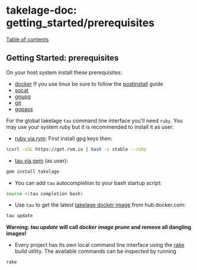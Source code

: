 # takelage-doc: getting_started/prerequisites

[Table of contents](../../README.md)

## Getting Started: prerequisites

On your host system install these prerequisites:
- [docker](https://docs.docker.com/get-docker/)
  If you use linux be sure to follow the
  [postinstall](https://docs.docker.com/engine/install/linux-postinstall/)
  guide
- [socat](http://www.dest-unreach.org/socat/)
- [gnupg](https://gnupg.org/)
- [git](https://git-scm.com)
- [gopass](https://www.gopass.pw)

For the global takelage `tau` command line interface you'll need `ruby`.
You may use your system ruby but it is recommended to install it as user:
- [ruby via rvm](https://rvm.io): First install gpg keys then:
```bash
\curl -sSL https://get.rvm.io | bash -s stable --ruby
```
- [tau via gem](https://github.com/geospin-takelage/takelage-cli) (as user):
```bash
gem install takelage
```
- You can add `tau` autocompletion to your bash startup script:
```bash
source <(tau completion bash)
```
- Use `tau` to get the latest
  [takelage docker image](https://hub.docker.com/r/takelage/takelage)
  from hub.docker.com:
```bash
tau update
```
**Warning: *tau update* will call *docker image prune* and remove all dangling images!**
- Every project has its own local command line interface using the
  [rake](https://github.com/ruby/rake) build utility.
  The available commands can be inspected by running
```bash
rake
```
